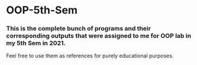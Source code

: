 # OOP-5th-Sem
### This is the complete bunch of programs and their corresponding outputs that were assigned to me for OOP lab in my 5th Sem in 2021.
Feel free to use them as references for purely educational purposes.
